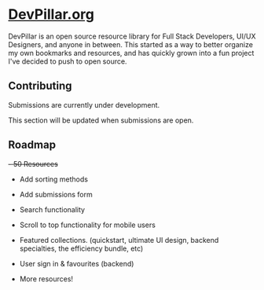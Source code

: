 # [DevPillar.org](https://devpillar.org)

DevPillar is an open source resource library for Full Stack Developers, UI/UX Designers, and anyone in between. This started as a way to better organize my own bookmarks and resources, and has quickly grown into a fun project I've decided to push to open source.

## Contributing

Submissions are currently under development.

This section will be updated when submissions are open.

## Roadmap

~~- 50 Resources~~

- Add sorting methods

- Add submissions form

- Search functionality

- Scroll to top functionality for mobile users

- Featured collections. (quickstart, ultimate UI design, backend specialties, the efficiency bundle, etc)

- User sign in & favourites (backend)

- More resources!
